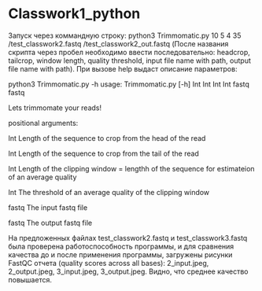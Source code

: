 # Classwork1_python
Запуск через коммандную строку: python3 Trimmomatic.py 10 5 4 35 /test_classwork2.fastq /test_classwork2_out.fastq
(После названия скрипта через пробел необходимо ввести последовательно: headcrop, tailcrop, window length, quality threshold, input file name with path, output file name with path).
При вызове help выдаст описание параметров:

python3 Trimmomatic.py -h
usage: Trimmomatic.py [-h] Int Int Int Int fastq fastq

Lets trimmomate your reads!

positional arguments:

  Int         Length of the sequence to crop from the head of the read
  
  Int         Length of the sequence to crop from the tail of the read
  
  Int         Length of the clipping window = lengthh of the sequence for estimateion of an average quality
              
  Int         The threshold of an average quality of the clipping window
  
  fastq       The input fastq file
  
  fastq       The output fastq file
  

На предложенных файлах test_classwork2.fastq и test_classwork3.fastq была проверена работоспособность программы, и для сравнения качества до и после применения программы, загружены рисунки FastQC отчета (quality scores across all bases): 2_input.jpeg, 2_output.jpeg, 3_input.jpeg, 3_output.jpeg.
Видно, что среднее качество повышается.

